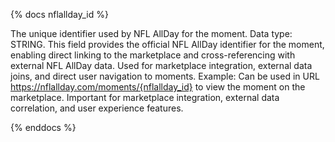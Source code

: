 {% docs nflallday_id %}

The unique identifier used by NFL AllDay for the moment. Data type: STRING. This field provides the official NFL AllDay identifier for the moment, enabling direct linking to the marketplace and cross-referencing with external NFL AllDay data. Used for marketplace integration, external data joins, and direct user navigation to moments. Example: Can be used in URL https://nflallday.com/moments/{nflallday_id} to view the moment on the marketplace. Important for marketplace integration, external data correlation, and user experience features.

{% enddocs %}